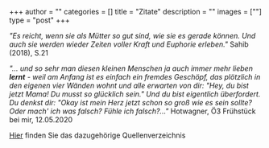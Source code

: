 +++
author = ""
categories = []
title = "Zitate"
description = ""
images = [""]
type = "post"
+++


*"Es reicht, wenn sie als Mütter so gut sind, wie sie es gerade können. Und auch sie werden wieder Zeiten voller Kraft und Euphorie erleben."* Sahib (2018), S.21

*"... und so sehr man diesen kleinen Menschen ja auch immer mehr lieben **lernt** - weil am Anfang ist es einfach ein fremdes Geschöpf, das plötzlich in den eigenen vier Wänden wohnt und alle erwarten von dir: "Hey, du bist jetzt Mama! Du musst so glücklich sein." Und du bist eigentlich überfordert. Du denkst dir: "Okay ist mein Herz jetzt schon so groß wie es sein sollte? Oder mach' ich was falsch? Fühle ich falsch?..."* Hotwagner, Ö3 Frühstück bei mir, 12.05.2020

[Hier](/literatur) finden Sie das dazugehörige Quellenverzeichnis
